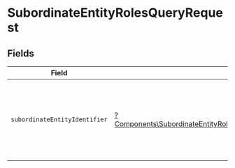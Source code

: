 # SubordinateEntityRolesQueryRequest


## Fields

| Field                                                                                                                                                                 | Type                                                                                                                                                                  | Required                                                                                                                                                              | Description                                                                                                                                                           |
| --------------------------------------------------------------------------------------------------------------------------------------------------------------------- | --------------------------------------------------------------------------------------------------------------------------------------------------------------------- | --------------------------------------------------------------------------------------------------------------------------------------------------------------------- | --------------------------------------------------------------------------------------------------------------------------------------------------------------------- |
| `subordinateEntityIdentifier`                                                                                                                                         | [?Components\SubordinateEntityRolesQueryRequestSubordinateEntityIdentifier](../../Models/Components/SubordinateEntityRolesQueryRequestSubordinateEntityIdentifier.md) | :heavy_minus_sign:                                                                                                                                                    | Identyfikator podmiotu podrzędnego.<br/>\| Type \| Value \|<br/>\| --- \| --- \|<br/>\| Nip \| 10 cyfrowy numer NIP \|                                                |